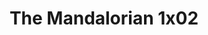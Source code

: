 ---
layout: episodios
title: "The Mandalorian 1x02"
url_serie_padre: 'the-mandalorian/temporada-1'
category: 'series'
capitulo: 'yes'
anio: '2019'
prev: 'capitulo-1'
proximo: 'capitulo-3'
sandbox: allow-same-origin allow-forms
idioma: 'Latino/Subtitulado'
calidad: 'Full HD'
fuente: 'cueva'
reproductores_fembed: ["https://myurlshort.live/v/gjp38s-xyk4j52r","Latino","https://feurl.com/v/pylmebm56j6-nqe","Latino","https://gdriveplayer.co/embed2.php?link=hzx%252Fu4rc5FoxSbJ3ZFO4%252FgA6BkcYCdw10AqvdhK19X0D%252FcG5f7iS%252FCFpmRH%252BLVGe4CroFJdUduZNevmV%252FF82Bx593Z4AfMwThSXvWfAfSLGYZPA2J59Eis9nGH1TKQm%252BRRiHX3lijAHtkgcSt0OY%252B7xzCkMN%252FsCnIDwGODLjv%252BX9VH%252BMshKPoDkaN3ghi61zODCd0nAPTBTZnDFCLIEQdU","Latino","https://api.cuevana3.io/stream/index.php?file=ek5lbm9xYWNrS0xYMTZLa2xNbkdvY3ZTb3BtZng4TGp6ZFpobGFMUGtOVEx6SitYWU5YTTdORE1vWmRnbEpham5KTmtZSlRTMGViVTBxZGdsdEhPb3RqWGEyTmtrNUdybk1LR2gzV3l3THVvd29aaVpNR21vNWFSb0tKbm9kSGkxOWVTcHF6U3hyRFh5S1dibUE9PQ","Subtitulado"]
reproductores_upstream: ["https://upstream.to/embed-me0kxgus0orx.html","Latino","https://upstream.to/embed-nd7cbvxuebk8.html","Latino","https://upstream.to/embed-qdjg4ic4d8uc.html","Subtitulado"]
reproductor: 'fembed'
clasificacion: '+10'
tags:
- Ciencia-Ficcion
---